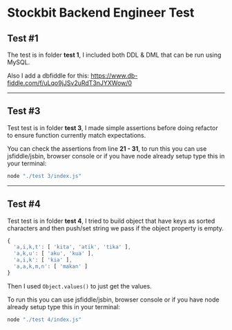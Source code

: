 # Stockbit Backend Engineer Test

## Test #1

The test is in folder **test 1**, I included both DDL & DML that can be run using MySQL.

Also I add a dbfiddle for this: https://www.db-fiddle.com/f/uLqo9jJSv2uRdT3nJYXWow/0

---

## Test #3

Test test is in folder **test 3**, I made simple assertions before doing refactor to ensure function currently match expectations.

You can check the assertions from line **21 - 31**, to run this you can use jsfiddle/jsbin, browser console or if you have node already setup type this in your terminal:

```bash
node "./test 3/index.js"
```

---

## Test #4

Test test is in folder **test 4**, I tried to build object that have keys as sorted characters and then push/set string we pass if the object property is empty.

```javascript
{
  'a,i,k,t': [ 'kita', 'atik', 'tika' ],
  'a,k,u': [ 'aku', 'kua' ],
  'a,i,k': [ 'kia' ],
  'a,a,k,m,n': [ 'makan' ]
}
```

Then I used `Object.values()` to just get the values.

To run this you can use jsfiddle/jsbin, browser console or if you have node already setup type this in your terminal:

```bash
node "./test 4/index.js"
```
